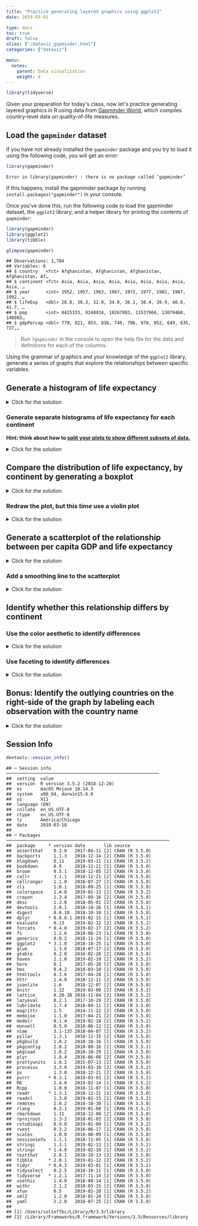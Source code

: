 ```yaml
---
title: "Practice generating layered graphics using ggplot2"
date: 2019-03-01

type: docs
toc: true
draft: false
alias: ["/dataviz_gapminder.html"]
categories: ["dataviz"]

menu:
  notes:
    parent: Data visualization
    weight: 4
---
```





```r
library(tidyverse)
```

Given your preparation for today's class, now let's practice generating layered graphics in R using data from [Gapminder World](https://www.gapminder.org/data/), which compiles country-level data on quality-of-life measures.

## Load the `gapminder` dataset

If you have not already installed the `gapminder` package and you try to load it using the following code, you will get an error:


```r
library(gapminder)
```

```
Error in library(gapminder) : there is no package called ‘gapminder’
```

If this happens, install the gapminder package by running `install.packages("gapminder")` in your console.

Once you've done this, run the following code to load the gapminder dataset, the `ggplot2` library, and a helper library for printing the contents of `gapminder`:


```r
library(gapminder)
library(ggplot2)
library(tibble)

glimpse(gapminder)
```

```
## Observations: 1,704
## Variables: 6
## $ country   <fct> Afghanistan, Afghanistan, Afghanistan, Afghanistan, Af…
## $ continent <fct> Asia, Asia, Asia, Asia, Asia, Asia, Asia, Asia, Asia, …
## $ year      <int> 1952, 1957, 1962, 1967, 1972, 1977, 1982, 1987, 1992, …
## $ lifeExp   <dbl> 28.8, 30.3, 32.0, 34.0, 36.1, 38.4, 39.9, 40.8, 41.7, …
## $ pop       <int> 8425333, 9240934, 10267083, 11537966, 13079460, 148803…
## $ gdpPercap <dbl> 779, 821, 853, 836, 740, 786, 978, 852, 649, 635, 727,…
```

> Run `?gapminder` in the console to open the help file for the data and definitions for each of the columns.

Using the grammar of graphics and your knowledge of the `ggplot2` library, generate a series of graphs that explore the relationships between specific variables.

## Generate a histogram of life expectancy

<details> 
  <summary>Click for the solution</summary>
  <p>
  

```r
ggplot(data = gapminder, mapping = aes(x = lifeExp)) +
  geom_histogram()
```

```
## `stat_bin()` using `bins = 30`. Pick better value with `binwidth`.
```

<img src="/notes/gapminder_files/figure-html/histo-1.png" width="672" />

  </p>
</details>

### Generate separate histograms of life expectancy for each continent

**Hint: think about how to [split your plots to show different subsets of data.](http://r4ds.had.co.nz/data-visualisation.html#facets)**

<details> 
  <summary>Click for the solution</summary>
  <p>
  

```r
ggplot(data = gapminder, mapping = aes(x = lifeExp)) +
  geom_histogram() +
  facet_wrap(~ continent)
```

```
## `stat_bin()` using `bins = 30`. Pick better value with `binwidth`.
```

<img src="/notes/gapminder_files/figure-html/histo-facet-1.png" width="672" />

  </p>
</details>

## Compare the distribution of life expectancy, by continent by generating a boxplot

<details> 
  <summary>Click for the solution</summary>
  <p>
  

```r
ggplot(data = gapminder, mapping = aes(x = continent, y = lifeExp)) +
  geom_boxplot()
```

<img src="/notes/gapminder_files/figure-html/boxplot-1.png" width="672" />

  </p>
</details>

### Redraw the plot, but this time use a violin plot

<details> 
  <summary>Click for the solution</summary>
  <p>
  

```r
ggplot(data = gapminder, mapping = aes(x = continent, y = lifeExp)) +
  geom_violin()
```

<img src="/notes/gapminder_files/figure-html/violin-plot-1.png" width="672" />

  </p>
</details>

## Generate a scatterplot of the relationship between per capita GDP and life expectancy

<details> 
  <summary>Click for the solution</summary>
  <p>
  

```r
ggplot(data = gapminder, mapping = aes(x = gdpPercap, y = lifeExp)) +
  geom_point()
```

<img src="/notes/gapminder_files/figure-html/scatter-1.png" width="672" />

  </p>
</details>

### Add a smoothing line to the scatterplot

<details> 
  <summary>Click for the solution</summary>
  <p>
  

```r
ggplot(data = gapminder, mapping = aes(x = gdpPercap, y = lifeExp)) +
  geom_point() +
  geom_smooth()
```

```
## `geom_smooth()` using method = 'gam' and formula 'y ~ s(x, bs = "cs")'
```

<img src="/notes/gapminder_files/figure-html/scatter-smooth-1.png" width="672" />

  </p>
</details>

## Identify whether this relationship differs by continent

### Use the color aesthetic to identify differences

<details> 
  <summary>Click for the solution</summary>
  <p>
  

```r
ggplot(data = gapminder,
       mapping = aes(x = gdpPercap, y = lifeExp, color = continent)) +
  geom_point() +
  geom_smooth()
```

```
## `geom_smooth()` using method = 'loess' and formula 'y ~ x'
```

<img src="/notes/gapminder_files/figure-html/scatter-color-1.png" width="672" />

  </p>
</details>

### Use faceting to identify differences

<details> 
  <summary>Click for the solution</summary>
  <p>


```r
# using facet_wrap()
ggplot(data = gapminder,
       mapping = aes(x = gdpPercap, y = lifeExp, color = continent)) +
  geom_point() +
  geom_smooth() +
  facet_wrap(~ continent)
```

```
## `geom_smooth()` using method = 'loess' and formula 'y ~ x'
```

<img src="/notes/gapminder_files/figure-html/scatter-facet-1.png" width="672" />

```r
# using facet_grid()
ggplot(data = gapminder,mapping = aes(x = gdpPercap, y = lifeExp, color = continent)) +
  geom_point() +
  geom_smooth() +
  facet_grid(. ~ continent)
```

```
## `geom_smooth()` using method = 'loess' and formula 'y ~ x'
```

<img src="/notes/gapminder_files/figure-html/scatter-facet-2.png" width="672" />

Why use `facet_grid()` here instead of `facet_wrap()`? Good question! Let's reframe it and instead ask, what is the difference between `facet_grid()` and `facet_wrap()`?^[Example drawn from [this StackOverflow thread](https://stackoverflow.com/questions/20457905/whats-the-difference-between-facet-wrap-and-facet-grid-in-ggplot2).]

The answer below refers to the case when you have 2 arguments in `facet_grid()` or `facet_wrap()`. `facet_grid(x ~ y)` will display `\(x \times y\)` plots even if some plots are empty. For example:


```r
ggplot(mpg, aes(displ, hwy)) +
  geom_point() +
  facet_grid(cyl ~ class)
```

<img src="/notes/gapminder_files/figure-html/facet-grid-1.png" width="672" />

There are 4 distinct `cyl` and 7 distinct `class` values. This plot  displays `\(4 \times 7 = 28\)` plots, even if some are empty (because some classes do not have corresponding cylinder values, like rows with `class = "midsize"` doesn't have any corresponding `cyl = 5` value ).

`facet_wrap(x ~ y)` displays only the plots having actual values.


```r
ggplot(mpg, aes(displ, hwy)) +
  geom_point() +
  facet_wrap(~ cyl + class)
```

<img src="/notes/gapminder_files/figure-html/facet-wrap-1.png" width="672" />

There are 19 plots displayed now, one for every combination of `cyl` and `class`. So for this exercise, I would use `facet_wrap()` because we are faceting on a single variable. If we faceted on multiple variables, `facet_grid()` may be more appropriate.
  </p>
</details>

## Bonus: Identify the outlying countries on the right-side of the graph by labeling each observation with the country name

<details> 
  <summary>Click for the solution</summary>
  <p>
  

```r
ggplot(data = gapminder,
       mapping = aes(x = gdpPercap, y = lifeExp, label = country)) +
  geom_smooth() +
  geom_text()
```

```
## `geom_smooth()` using method = 'gam' and formula 'y ~ s(x, bs = "cs")'
```

<img src="/notes/gapminder_files/figure-html/text-1.png" width="672" />

  </p>
</details>

## Session Info



```r
devtools::session_info()
```

```
## ─ Session info ──────────────────────────────────────────────────────────
##  setting  value                       
##  version  R version 3.5.2 (2018-12-20)
##  os       macOS Mojave 10.14.3        
##  system   x86_64, darwin15.6.0        
##  ui       X11                         
##  language (EN)                        
##  collate  en_US.UTF-8                 
##  ctype    en_US.UTF-8                 
##  tz       America/Chicago             
##  date     2019-03-18                  
## 
## ─ Packages ──────────────────────────────────────────────────────────────
##  package     * version date       lib source        
##  assertthat    0.2.0   2017-04-11 [2] CRAN (R 3.5.0)
##  backports     1.1.3   2018-12-14 [2] CRAN (R 3.5.0)
##  blogdown      0.11    2019-03-11 [1] CRAN (R 3.5.2)
##  bookdown      0.9     2018-12-21 [1] CRAN (R 3.5.0)
##  broom         0.5.1   2018-12-05 [2] CRAN (R 3.5.0)
##  callr         3.1.1   2018-12-21 [2] CRAN (R 3.5.0)
##  cellranger    1.1.0   2016-07-27 [2] CRAN (R 3.5.0)
##  cli           1.0.1   2018-09-25 [1] CRAN (R 3.5.0)
##  colorspace    1.4-0   2019-01-13 [2] CRAN (R 3.5.2)
##  crayon        1.3.4   2017-09-16 [2] CRAN (R 3.5.0)
##  desc          1.2.0   2018-05-01 [2] CRAN (R 3.5.0)
##  devtools      2.0.1   2018-10-26 [1] CRAN (R 3.5.1)
##  digest        0.6.18  2018-10-10 [1] CRAN (R 3.5.0)
##  dplyr       * 0.8.0.1 2019-02-15 [1] CRAN (R 3.5.2)
##  evaluate      0.13    2019-02-12 [2] CRAN (R 3.5.2)
##  forcats     * 0.4.0   2019-02-17 [2] CRAN (R 3.5.2)
##  fs            1.2.6   2018-08-23 [1] CRAN (R 3.5.0)
##  generics      0.0.2   2018-11-29 [1] CRAN (R 3.5.0)
##  ggplot2     * 3.1.0   2018-10-25 [1] CRAN (R 3.5.0)
##  glue          1.3.0   2018-07-17 [2] CRAN (R 3.5.0)
##  gtable        0.2.0   2016-02-26 [2] CRAN (R 3.5.0)
##  haven         2.1.0   2019-02-19 [2] CRAN (R 3.5.2)
##  here          0.1     2017-05-28 [2] CRAN (R 3.5.0)
##  hms           0.4.2   2018-03-10 [2] CRAN (R 3.5.0)
##  htmltools     0.3.6   2017-04-28 [1] CRAN (R 3.5.0)
##  httr          1.4.0   2018-12-11 [2] CRAN (R 3.5.0)
##  jsonlite      1.6     2018-12-07 [2] CRAN (R 3.5.0)
##  knitr         1.22    2019-03-08 [2] CRAN (R 3.5.2)
##  lattice       0.20-38 2018-11-04 [2] CRAN (R 3.5.2)
##  lazyeval      0.2.1   2017-10-29 [2] CRAN (R 3.5.0)
##  lubridate     1.7.4   2018-04-11 [2] CRAN (R 3.5.0)
##  magrittr      1.5     2014-11-22 [2] CRAN (R 3.5.0)
##  memoise       1.1.0   2017-04-21 [2] CRAN (R 3.5.0)
##  modelr        0.1.4   2019-02-18 [2] CRAN (R 3.5.2)
##  munsell       0.5.0   2018-06-12 [2] CRAN (R 3.5.0)
##  nlme          3.1-137 2018-04-07 [2] CRAN (R 3.5.2)
##  pillar        1.3.1   2018-12-15 [2] CRAN (R 3.5.0)
##  pkgbuild      1.0.2   2018-10-16 [1] CRAN (R 3.5.0)
##  pkgconfig     2.0.2   2018-08-16 [2] CRAN (R 3.5.1)
##  pkgload       1.0.2   2018-10-29 [1] CRAN (R 3.5.0)
##  plyr          1.8.4   2016-06-08 [2] CRAN (R 3.5.0)
##  prettyunits   1.0.2   2015-07-13 [2] CRAN (R 3.5.0)
##  processx      3.3.0   2019-03-10 [2] CRAN (R 3.5.2)
##  ps            1.3.0   2018-12-21 [2] CRAN (R 3.5.0)
##  purrr       * 0.3.1   2019-03-03 [2] CRAN (R 3.5.2)
##  R6            2.4.0   2019-02-14 [1] CRAN (R 3.5.2)
##  Rcpp          1.0.0   2018-11-07 [1] CRAN (R 3.5.0)
##  readr       * 1.3.1   2018-12-21 [2] CRAN (R 3.5.0)
##  readxl        1.3.0   2019-02-15 [2] CRAN (R 3.5.2)
##  remotes       2.0.2   2018-10-30 [1] CRAN (R 3.5.0)
##  rlang         0.3.1   2019-01-08 [1] CRAN (R 3.5.2)
##  rmarkdown     1.11    2018-12-08 [2] CRAN (R 3.5.0)
##  rprojroot     1.3-2   2018-01-03 [2] CRAN (R 3.5.0)
##  rstudioapi    0.9.0   2019-01-09 [1] CRAN (R 3.5.2)
##  rvest         0.3.2   2016-06-17 [2] CRAN (R 3.5.0)
##  scales        1.0.0   2018-08-09 [1] CRAN (R 3.5.0)
##  sessioninfo   1.1.1   2018-11-05 [1] CRAN (R 3.5.0)
##  stringi       1.3.1   2019-02-13 [1] CRAN (R 3.5.2)
##  stringr     * 1.4.0   2019-02-10 [1] CRAN (R 3.5.2)
##  testthat      2.0.1   2018-10-13 [2] CRAN (R 3.5.0)
##  tibble      * 2.0.1   2019-01-12 [2] CRAN (R 3.5.2)
##  tidyr       * 0.8.3   2019-03-01 [1] CRAN (R 3.5.2)
##  tidyselect    0.2.5   2018-10-11 [1] CRAN (R 3.5.0)
##  tidyverse   * 1.2.1   2017-11-14 [2] CRAN (R 3.5.0)
##  usethis       1.4.0   2018-08-14 [1] CRAN (R 3.5.0)
##  withr         2.1.2   2018-03-15 [2] CRAN (R 3.5.0)
##  xfun          0.5     2019-02-20 [1] CRAN (R 3.5.2)
##  xml2          1.2.0   2018-01-24 [2] CRAN (R 3.5.0)
##  yaml          2.2.0   2018-07-25 [2] CRAN (R 3.5.0)
## 
## [1] /Users/soltoffbc/Library/R/3.5/library
## [2] /Library/Frameworks/R.framework/Versions/3.5/Resources/library
```
